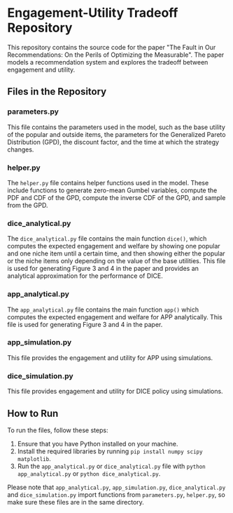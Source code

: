 # Engagement-Utility Tradeoff Repository

This repository contains the source code for the paper "The Fault in Our Recommendations: On the Perils of Optimizing the Measurable". The paper models a recommendation system and explores the tradeoff between engagement and utility.

## Files in the Repository

### parameters.py
This file contains the parameters used in the model, such as the base utility of the popular and outside items, the parameters for the Generalized Pareto Distribution (GPD), the discount factor, and the time at which the strategy changes.

### helper.py
The `helper.py` file contains helper functions used in the model. These include functions to generate zero-mean Gumbel variables, compute the PDF and CDF of the GPD, compute the inverse CDF of the GPD, and sample from the GPD.

### dice_analytical.py
The `dice_analytical.py` file contains the main function `dice()`, which computes the expected engagement and welfare by showing one popular and one niche item until a certain time, and then showing either the popular or the niche items only depending on the value of the base utilities. This file is used for generating Figure 3 and 4 in the paper and provides an analytical approximation for the performance of DICE.

### app_analytical.py
The `app_analytical.py` file contains the main function `app()` which computes the expected engagement and welfare for APP analytically. This file is used for generating Figure 3 and 4 in the paper.

### app_simulation.py
This file provides the engagement and utility for APP using simulations.

### dice_simulation.py
This file provides engagement and utility for DICE policy using simulations.

## How to Run

To run the files, follow these steps:

1. Ensure that you have Python installed on your machine.
2. Install the required libraries by running `pip install numpy scipy matplotlib`.
3. Run the `app_analytical.py` or `dice_analytical.py` file with `python app_analytical.py` or `python dice_analytical.py`.

Please note that `app_analytical.py`, `app_simulation.py`, `dice_analytical.py` and `dice_simulation.py` import functions from `parameters.py`, `helper.py`, so make sure these files are in the same directory.